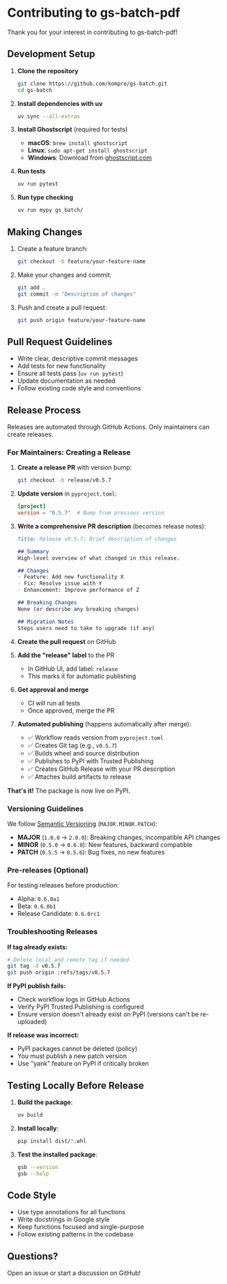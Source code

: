 # Contributing to gs-batch-pdf

Thank you for your interest in contributing to gs-batch-pdf!

## Development Setup

1. **Clone the repository**
   ```bash
   git clone https://github.com/kompre/gs-batch.git
   cd gs-batch
   ```

2. **Install dependencies with uv**
   ```bash
   uv sync --all-extras
   ```

3. **Install Ghostscript** (required for tests)
   - **macOS**: `brew install ghostscript`
   - **Linux**: `sudo apt-get install ghostscript`
   - **Windows**: Download from [ghostscript.com](https://www.ghostscript.com/)

4. **Run tests**
   ```bash
   uv run pytest
   ```

5. **Run type checking**
   ```bash
   uv run mypy gs_batch/
   ```

## Making Changes

1. Create a feature branch:
   ```bash
   git checkout -b feature/your-feature-name
   ```

2. Make your changes and commit:
   ```bash
   git add .
   git commit -m "Description of changes"
   ```

3. Push and create a pull request:
   ```bash
   git push origin feature/your-feature-name
   ```

## Pull Request Guidelines

- Write clear, descriptive commit messages
- Add tests for new functionality
- Ensure all tests pass (`uv run pytest`)
- Update documentation as needed
- Follow existing code style and conventions

## Release Process

Releases are automated through GitHub Actions. Only maintainers can create releases.

### For Maintainers: Creating a Release

1. **Create a release PR** with version bump:
   ```bash
   git checkout -b release/v0.5.7
   ```

2. **Update version** in `pyproject.toml`:
   ```toml
   [project]
   version = "0.5.7"  # Bump from previous version
   ```

3. **Write a comprehensive PR description** (becomes release notes):
   ```markdown
   Title: Release v0.5.7: Brief description of changes

   ## Summary
   High-level overview of what changed in this release.

   ## Changes
   - Feature: Add new functionality X
   - Fix: Resolve issue with Y
   - Enhancement: Improve performance of Z

   ## Breaking Changes
   None (or describe any breaking changes)

   ## Migration Notes
   Steps users need to take to upgrade (if any)
   ```

4. **Create the pull request** on GitHub

5. **Add the "release" label** to the PR
   - In GitHub UI, add label: `release`
   - This marks it for automatic publishing

6. **Get approval and merge**
   - CI will run all tests
   - Once approved, merge the PR

7. **Automated publishing** (happens automatically after merge):
   - ✅ Workflow reads version from `pyproject.toml`
   - ✅ Creates Git tag (e.g., `v0.5.7`)
   - ✅ Builds wheel and source distribution
   - ✅ Publishes to PyPI with Trusted Publishing
   - ✅ Creates GitHub Release with your PR description
   - ✅ Attaches build artifacts to release

**That's it!** The package is now live on PyPI.

### Versioning Guidelines

We follow [Semantic Versioning](https://semver.org/) (`MAJOR.MINOR.PATCH`):

- **MAJOR** (`1.0.0` → `2.0.0`): Breaking changes, incompatible API changes
- **MINOR** (`0.5.0` → `0.6.0`): New features, backward compatible
- **PATCH** (`0.5.5` → `0.5.6`): Bug fixes, no new features

### Pre-releases (Optional)

For testing releases before production:

- Alpha: `0.6.0a1`
- Beta: `0.6.0b1`
- Release Candidate: `0.6.0rc1`

### Troubleshooting Releases

**If tag already exists:**
```bash
# Delete local and remote tag if needed
git tag -d v0.5.7
git push origin :refs/tags/v0.5.7
```

**If PyPI publish fails:**
- Check workflow logs in GitHub Actions
- Verify PyPI Trusted Publishing is configured
- Ensure version doesn't already exist on PyPI (versions can't be re-uploaded)

**If release was incorrect:**
- PyPI packages cannot be deleted (policy)
- You must publish a new patch version
- Use "yank" feature on PyPI if critically broken

## Testing Locally Before Release

1. **Build the package**:
   ```bash
   uv build
   ```

2. **Install locally**:
   ```bash
   pip install dist/*.whl
   ```

3. **Test the installed package**:
   ```bash
   gsb --version
   gsb --help
   ```

## Code Style

- Use type annotations for all functions
- Write docstrings in Google style
- Keep functions focused and single-purpose
- Follow existing patterns in the codebase

## Questions?

Open an issue or start a discussion on GitHub!
